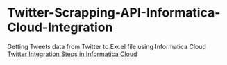 # Twitter-Scrapping-API-Informatica-Cloud-Integration
Getting Tweets data from Twitter to Excel file using Informatica Cloud
<a href="https://github.com/varino-alfried/Twitter-Scrapping-API-Informatica-Cloud-Integration/blob/09fd0fa6f4a78a47b2c7b4d0e537d70660c84dbb/Twitter%20Informatica%20Steps.pdf">Twitter Integration Steps in Informatica Cloud</a>
